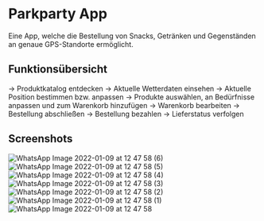 # Parkparty App

Eine App, welche die Bestellung von Snacks, Getränken und Gegenständen an genaue GPS-Standorte ermöglicht.

## Funktionsübersicht

 -> Produktkatalog entdecken
 -> Aktuelle Wetterdaten einsehen
 -> Aktuelle Position bestimmen bzw. anpassen
 -> Produkte auswählen, an Bedürfnisse anpassen und zum Warenkorb hinzufügen
 -> Warenkorb bearbeiten
 -> Bestellung abschließen
 -> Bestellung bezahlen
 -> Lieferstatus verfolgen
 
 ## Screenshots
 
![WhatsApp Image 2022-01-09 at 12 47 58 (6)](https://user-images.githubusercontent.com/31625592/148680996-bc184d73-9d1c-43c4-836d-a955ab38139b.jpeg)
![WhatsApp Image 2022-01-09 at 12 47 58 (5)](https://user-images.githubusercontent.com/31625592/148680997-51bbe97f-036f-4917-b490-90b282d0d4c7.jpeg)
![WhatsApp Image 2022-01-09 at 12 47 58 (4)](https://user-images.githubusercontent.com/31625592/148681000-2587a69d-bea4-4142-86c4-97d23cd7de2d.jpeg)
![WhatsApp Image 2022-01-09 at 12 47 58 (3)](https://user-images.githubusercontent.com/31625592/148681004-1089e90f-e52f-48a2-982c-9d88ca5de63d.jpeg)
![WhatsApp Image 2022-01-09 at 12 47 58 (2)](https://user-images.githubusercontent.com/31625592/148681008-e4495a6a-a8b0-46eb-896d-794c74947ca1.jpeg)
![WhatsApp Image 2022-01-09 at 12 47 58 (1)](https://user-images.githubusercontent.com/31625592/148681010-e0f8ae07-3457-4174-b4ce-87d12dee02b3.jpeg)
![WhatsApp Image 2022-01-09 at 12 47 58](https://user-images.githubusercontent.com/31625592/148681013-0f5bc7b3-d0ed-40a8-9db8-69da6d171665.jpeg)
